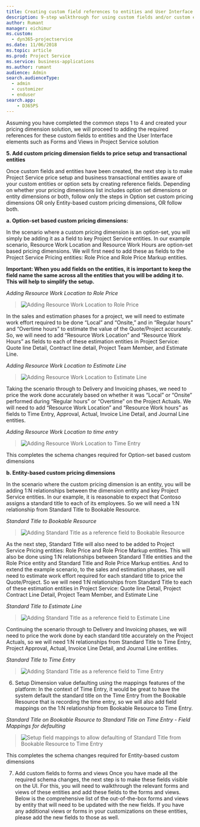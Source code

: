 ```yaml
---
title: Creating custom field references to entities and User Interface elements of Project Service Solution  | MicrosoftDocs
description: 9-step walkthrough for using custom fields and/or custom entities as pricing dimensions  
author: Rumant
manager: eichimur
ms.custom:
  - dyn365-projectservice
ms.date: 11/06/2018
ms.topic: article
ms.prod: Project Service
ms.service: business-applications
ms.author: rumant
audience: Admin
search.audienceType: 
  - admin
  - customizer
  - enduser
search.app: 
    - D365PS
---
```



Assuming you have completed the common steps 1 to 4 and created your pricing dimension solution, we will proceed to adding the required references for these custom fields to entities and the User Interface elements such as Forms and Views in Project Service solution

**5. Add custom pricing dimension fields to price setup and transactional entities**

Once custom fields and entities have been created, the next step is to make Project Service price setup and business transactional entities aware of your custom entities or option sets by creating reference fields. Depending on whether your pricing dimensions list includes option set dimensions or entity dimensions or both, follow only the steps in Option set custom pricing dimensions OR only Entity-based custom pricing dimensions, OR follow both.

**a. Option-set based custom pricing dimensions:**

In the scenario where a custom pricing dimension is an option-set, you will simply be adding it as a field to key Project Service entities. In our example scenario, Resource Work Location and Resource Work Hours are option-set based pricing dimensions. We will first need to add these as fields to the Project Service Pricing entities: Role Price and Role Price Markup entities.

**Important: When you add fields on the entities, it is important to keep the field name the same across all the entities that you will be adding it to. This will help to simplify the setup.**
 

*Adding Resource Work Location to Role Price*
> ![Adding Resource Work Location to Role Price](media/RWL-Field.png)
 


In the sales and estimation phases for a project, we will need to estimate work effort required to be done “Local” and “Onsite,” and in “Regular hours” and “Overtime hours” to estimate the value of the Quote/Project accurately. So, we will need to add “Resource Work Location” and “Resource Work Hours” as fields to each of these estimation entities in Project Service: Quote line Detail, Contract line detail, Project Team Member, and Estimate Line.

*Adding Resource Work Location to Estimate Line*
> ![Adding Resource Work Location to Estimate Line](media/RWL-Default-Value.png)

Taking the scenario through to Delivery and Invoicing phases, we need to price the work done accurately based on whether it was “Local” or “Onsite” performed during “Regular hours” or “Overtime” on the Project Actuals. We will need to add “Resource Work Location” and “Resource Work hours” as fields to Time Entry, Approval, Actual, Invoice Line Detail, and Journal Line entities.

*Adding Resource Work Location to time entry*
> ![Adding Resource Work Location to Time Entry](media/RWL-time-entry.png)

This completes the schema changes required for Option-set based custom dimensions

**b. Entity-based custom pricing dimensions**

In the scenario where the custom pricing dimension is an entity, you will be adding 1:N relationships between the dimension entity and key Project Service entities. In our example, it is reasonable to expect that Contoso assigns a standard title to each of its employees. So we will need a 1:N relationship from Standard Title to Bookable Resource.

*Standard Title to Bookable Resource*
> ![Adding Standard Title as a reference field to Bookable Resource](media/ST-BR.png)

As the next step, Standard Title will also need to be added to Project Service Pricing entities: Role Price and Role Price Markup entities. This will also be done using 1:N relationships between Standard Title entities and the Role Price entity and Standard Title and Role Price Markup entities.
And to extend the example scenario, to the sales and estimation phases, we will need to estimate work effort required for each standard title to price the Quote/Project. So we will need 1:N relationships from Standard Title to each of these estimation entities in Project Service: Quote line Detail, Project Contract Line Detail, Project Team Member, and Estimate Line


*Standard Title to Estimate Line*
> ![Adding Standard Title as a reference field to Estimate Line](media/ST-Estimate-Line.png)


Continuing the scenario through to Delivery and Invoicing phases, we will need to price the work done by each standard title accurately on the Project Actuals, so we will need 1:N relationships from Standard Title to Time Entry, Project Approval, Actual, Invoice Line Detail, and Journal Line entities.

*Standard Title to Time Entry*
> ![Adding Standard Title as a reference field to Time Entry](media/ST-Mapping.png)

6. Setup Dimension value defaulting using the mappings features of the platform:
In the context of Time Entry, it would be great to have the system default the standard title on the Time Entry from the Bookable Resource that is recording the time entry, so we will also add field mappings on the 1:N relationship from Bookable Resource to Time Entry.

*Standard Title on Bookable Rsource to Standard Title on Time Entry - Field Mappings for defaulting*
> ![Setup field mappings to allow defaulting of Standard Title from Bookable Resource to Time Entry](media/ST-Mapping2.png)


This completes the schema changes required for Entity-based custom dimensions

7. Add custom fields to forms and views
Once you have made all the required schema changes, the next step is to make these fields visible on the UI. For this, you will need to walkthrough the relevant forms and views of these entities and add these fields to the forms and views.
Below is the comprehensive list of the out-of-the-box forms and views by entity that will need to be updated with the new fields. If you have any additional views or forms in your customizations on these entities, please add the new fields to those as well.
